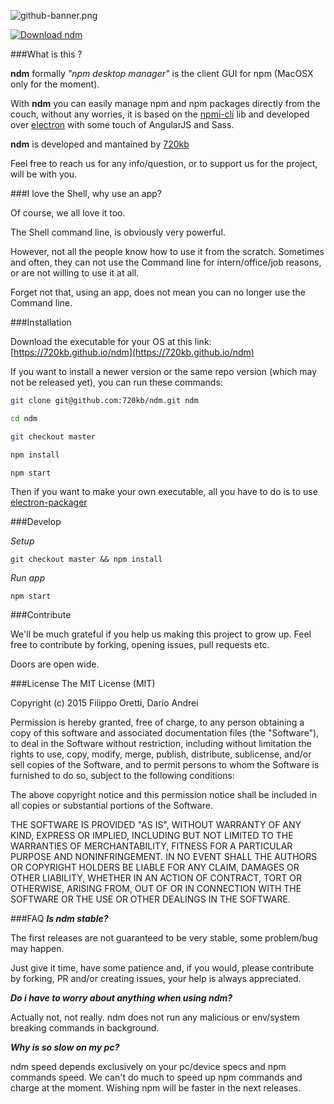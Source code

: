 ![github-banner.png](https://bitbucket.org/repo/84zgAd/images/786620377-github-banner.png)

[![Download ndm](http://i.imgur.com/z68cq3y.png)](https://720kb.github.io/ndm)


###What is this ?

**ndm** formally _"npm desktop manager"_ is the client GUI for npm (MacOSX only for the moment).

With **ndm** you can easily manage npm and npm packages directly from the couch, without any worries, it is based on the [npmi-cli](https://github.com/npm/npmi-cli) lib and developed over [electron](https://github.com/electron/electron) with some touch of AngularJS and Sass.

**ndm** is developed and mantained by [720kb](http://720kb.net)

Feel free to reach us for any info/question, or to support us for the project, will be with you.

###I love the Shell, why use an app?

Of course, we all love it too.

The Shell command line, is obviously very powerful.

However, not all the people know how to use it from the scratch.
Sometimes and often, they can not use the Command line for intern/office/job reasons, or are not willing to use it at all.

Forget not that, using an app, does not mean you can no longer use the Command line.

###Installation

Download the executable for your OS at this link: [https://720kb.github.io/ndm](https://720kb.github.io/ndm) 

If you want to install a newer version or the same repo version (which may not be released yet), you can run these commands:

```bash
git clone git@github.com:720kb/ndm.git ndm

cd ndm

git checkout master

npm install

npm start
```

Then if you want to make your own executable, all you have to do is to use [electron-packager](https://github.com/electron-userland/electron-packager)

###Develop

_Setup_

`git checkout master && npm install`

_Run app_

`npm start`

###Contribute

We'll be much grateful if you help us making this project to grow up. 
Feel free to contribute by forking, opening issues, pull requests etc.

Doors are open wide.

###License
The MIT License (MIT)

Copyright (c) 2015 Filippo Oretti, Dario Andrei

Permission is hereby granted, free of charge, to any person obtaining a copy of this software and associated documentation files (the "Software"), to deal in the Software without restriction, including without limitation the rights to use, copy, modify, merge, publish, distribute, sublicense, and/or sell copies of the Software, and to permit persons to whom the Software is furnished to do so, subject to the following conditions:

The above copyright notice and this permission notice shall be included in all copies or substantial portions of the Software.

THE SOFTWARE IS PROVIDED "AS IS", WITHOUT WARRANTY OF ANY KIND, EXPRESS OR IMPLIED, INCLUDING BUT NOT LIMITED TO THE WARRANTIES OF MERCHANTABILITY, FITNESS FOR A PARTICULAR PURPOSE AND NONINFRINGEMENT. IN NO EVENT SHALL THE AUTHORS OR COPYRIGHT HOLDERS BE LIABLE FOR ANY CLAIM, DAMAGES OR OTHER LIABILITY, WHETHER IN AN ACTION OF CONTRACT, TORT OR OTHERWISE, ARISING FROM, OUT OF OR IN CONNECTION WITH THE SOFTWARE OR THE USE OR OTHER DEALINGS IN THE SOFTWARE.

###FAQ
**_Is ndm stable?_**

The first releases are not guaranteed to be very stable, some problem/bug may happen.

Just give it time, have some patience and, if you would, please contribute by forking, PR and/or creating issues, your help is always appreciated.

**_Do i have to worry about anything when using ndm?_**

Actually not, not really.
ndm does not run any malicious or env/system breaking commands in background.

**_Why is so slow on my pc?_**

ndm speed depends exclusively on your pc/device specs and npm commands speed.
We can't do much to speed up npm commands and charge at the moment.
Wishing npm will be faster in the next releases.